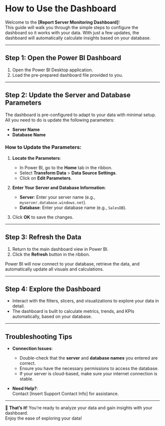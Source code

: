 # **How to Use the Dashboard**

Welcome to the **[Report Server Monitoring Dashboard]**!  
This guide will walk you through the simple steps to configure the dashboard so it works with your data. With just a few updates, the dashboard will automatically calculate insights based on your database.

---

## **Step 1: Open the Power BI Dashboard**

1. Open the Power BI Desktop application.
2. Load the pre-prepared dashboard file provided to you.

---

## **Step 2: Update the Server and Database Parameters**

The dashboard is pre-configured to adapt to your data with minimal setup. All you need to do is update the following parameters:  

- **Server Name**  
- **Database Name**  

### **How to Update the Parameters**:

1. **Locate the Parameters**:  
   - In Power BI, go to the **Home** tab in the ribbon.  
   - Select **Transform Data** > **Data Source Settings**.  
   - Click on **Edit Parameters**.

2. **Enter Your Server and Database Information**:  
   - **Server**: Enter your server name (e.g., `myserver.database.windows.net`).  
   - **Database**: Enter your database name (e.g., `SalesDB`).  

3. Click **OK** to save the changes.

---

## **Step 3: Refresh the Data**

1. Return to the main dashboard view in Power BI.  
2. Click the **Refresh** button in the ribbon.  

Power BI will now connect to your database, retrieve the data, and automatically update all visuals and calculations.

---

## **Step 4: Explore the Dashboard**

- Interact with the filters, slicers, and visualizations to explore your data in detail.  
- The dashboard is built to calculate metrics, trends, and KPIs automatically, based on your database.

---

## **Troubleshooting Tips**

- **Connection Issues**:
  - Double-check that the **server** and **database names** you entered are correct.  
  - Ensure you have the necessary permissions to access the database.  
  - If your server is cloud-based, make sure your internet connection is stable.

- **Need Help?**:  
  Contact [Insert Support Contact Info] for assistance.

---

🎉 **That’s it!** You’re ready to analyze your data and gain insights with your dashboard.  
Enjoy the ease of exploring your data!
